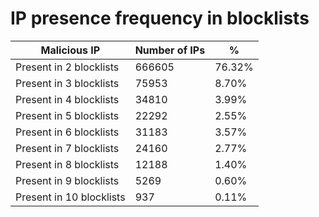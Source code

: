 # IP presence frequency in blocklists
| Malicious IP | Number of IPs | % |
|----|----|----|
| Present in 2 blocklists | 666605 | 76.32% |
| Present in 3 blocklists | 75953 | 8.70% |
| Present in 4 blocklists | 34810 | 3.99% |
| Present in 5 blocklists | 22292 | 2.55% |
| Present in 6 blocklists | 31183 | 3.57% |
| Present in 7 blocklists | 24160 | 2.77% |
| Present in 8 blocklists | 12188 | 1.40% |
| Present in 9 blocklists | 5269 | 0.60% |
| Present in 10 blocklists | 937 | 0.11% |
